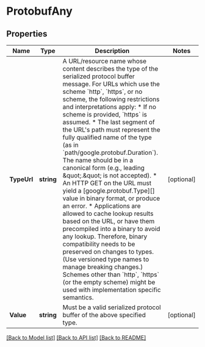 # ProtobufAny

## Properties

Name | Type | Description | Notes
------------ | ------------- | ------------- | -------------
**TypeUrl** | **string** | A URL/resource name whose content describes the type of the serialized protocol buffer message.  For URLs which use the scheme &#x60;http&#x60;, &#x60;https&#x60;, or no scheme, the following restrictions and interpretations apply:  * If no scheme is provided, &#x60;https&#x60; is assumed. * The last segment of the URL&#39;s path must represent the fully   qualified name of the type (as in &#x60;path/google.protobuf.Duration&#x60;).   The name should be in a canonical form (e.g., leading \&quot;.\&quot; is   not accepted). * An HTTP GET on the URL must yield a [google.protobuf.Type][]   value in binary format, or produce an error. * Applications are allowed to cache lookup results based on the   URL, or have them precompiled into a binary to avoid any   lookup. Therefore, binary compatibility needs to be preserved   on changes to types. (Use versioned type names to manage   breaking changes.)  Schemes other than &#x60;http&#x60;, &#x60;https&#x60; (or the empty scheme) might be used with implementation specific semantics. | [optional] 
**Value** | **string** | Must be a valid serialized protocol buffer of the above specified type. | [optional] 

[[Back to Model list]](../README.md#documentation-for-models) [[Back to API list]](../README.md#documentation-for-api-endpoints) [[Back to README]](../README.md)


